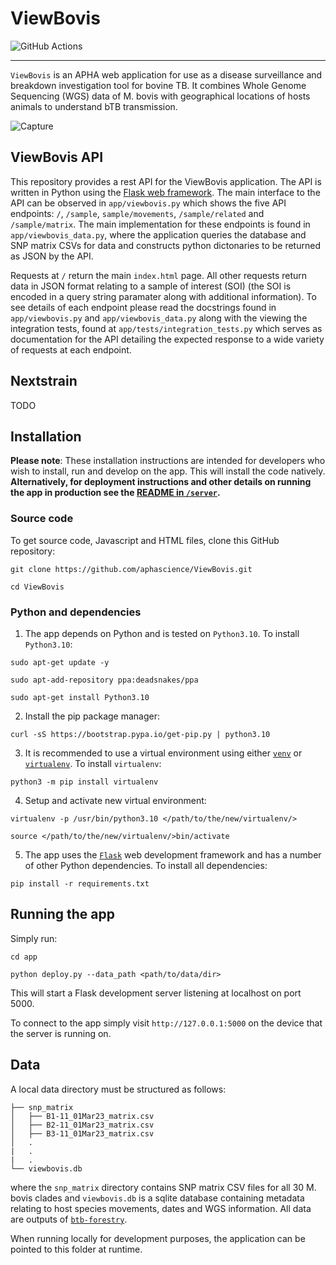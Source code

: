 # ViewBovis

![GitHub Actions](https://github.com/aphascience/ViewBovis/actions/workflows/build_and_test.yml/badge.svg)

---

`ViewBovis` is an APHA web application for use as a disease surveillance and breakdown investigation tool for bovine TB. It combines Whole Genome Sequencing (WGS) data of M. bovis with geographical locations of hosts animals to understand bTB transmission.

![Capture](https://github.com/aphascience/ViewBovis/assets/10742324/76f407b7-2351-4a43-8efe-3e02cf1bd0c0)

## ViewBovis API

This repository provides a rest API for the ViewBovis application. The API is written in Python using the [Flask web framework](https://flask.palletsprojects.com/en/3.0.x/). The main interface to the API can be observed in `app/viewbovis.py` which shows the five API endpoints: `/`, `/sample`, `sample/movements`, `/sample/related` and `/sample/matrix`. The main implementation for these endpoints is found in `app/viewbovis_data.py`, where the application queries the database and SNP matrix CSVs for data and constructs python dictonaries to be returned as JSON by the API.

Requests at `/` return the main `index.html` page. All other requests return data in JSON format relating to a sample of interest (SOI) (the SOI is encoded in a query string paramater along with additional information). To see details of each endpoint please read the docstrings found in `app/viewbovis.py` and `app/viewbovis_data.py` along with the viewing the integration tests, found at `app/tests/integration_tests.py` which serves as documentation for the API detailing the expected response to a wide variety of requests at each endpoint. 

## Nextstrain

TODO

## Installation

**Please note**: These installation instructions are intended for developers who wish to install, run and develop on the app. This will install the code natively. **Alternatively, for deployment instructions and other details on running the app in production see the [README in `/server`](https://github.com/aphascience/ViewBovis/tree/main/server).**

### Source code
To get source code, Javascript and HTML files, clone this GitHub repository:  
```
git clone https://github.com/aphascience/ViewBovis.git
```
```
cd ViewBovis
```

### Python and dependencies

1. The app depends on Python and is tested on `Python3.10`. To install `Python3.10`:

```
sudo apt-get update -y
```
```
sudo apt-add-repository ppa:deadsnakes/ppa
```
```
sudo apt-get install Python3.10
```
2. Install the pip package manager:

```
curl -sS https://bootstrap.pypa.io/get-pip.py | python3.10
```
3. It is recommended to use a virtual environment using either [`venv`](https://docs.python.org/3/library/venv.html) or [`virtualenv`](https://virtualenv.pypa.io/en/stable/installation.html). To install `virtualenv`:

```
python3 -m pip install virtualenv
```
4. Setup and activate new virtual environment:
```
virtualenv -p /usr/bin/python3.10 </path/to/the/new/virtualenv/>
```
```
source </path/to/the/new/virtualenv/>bin/activate
```
5. The app uses the [`Flask`](https://flask.palletsprojects.com/en/2.0.x/) web development framework and has a number of other Python dependencies. To install all dependencies:
```
pip install -r requirements.txt
```

## Running the app

Simply run:

```
cd app
```
```
python deploy.py --data_path <path/to/data/dir>
```
This will start a Flask development server listening at localhost on port 5000. 

To connect to the app simply visit `http://127.0.0.1:5000` on the device that the server is running on.

## <a name="data"></a> Data

A local data directory must be structured as follows:

```
├── snp_matrix
│   ├── B1-11_01Mar23_matrix.csv
│   ├── B2-11_01Mar23_matrix.csv
│   ├── B3-11_01Mar23_matrix.csv
│   .
|   .
|   .
└── viewbovis.db
```

where the `snp_matrix` directory contains SNP matrix CSV files for all 30 M. bovis clades and `viewbovis.db` is a sqlite database containing metadata relating to host species movements, dates and WGS information. All data are outputs of [`btb-forestry`](https://github.com/APHA-CSU/btb-forestry). 

When running locally for development purposes, the application can be pointed to this folder at runtime.
